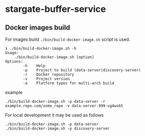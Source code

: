 # stargate-buffer-service

## Docker images build

For images build `./bin/build-docker-image.sh` script is used. 

```shell
❯ ./bin/build-docker-image.sh -h
Usage:
    ./bin/build-docker-image.sh [option]
Options:
        -h    Help
        -p    Project to build (data-server|discovery-server)
        -r    Docker repository
        -v    Project version
        -a    Platform types for multi-arch build
```
example
```shell
./bin/build-docker-image.sh -p data-server -r example.repo.com/some_repo -v data-server-999-vg4ws65
```
For local development it may be used as follows
```shell
./bin/build-docker-image.sh -p data-server
./bin/build-docker-image.sh -p discovery-server
```

